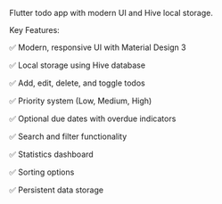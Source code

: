 Flutter todo app with modern UI and Hive local storage.



Key Features:

✅ Modern, responsive UI with Material Design 3

✅ Local storage using Hive database

✅ Add, edit, delete, and toggle todos

✅ Priority system (Low, Medium, High)

✅ Optional due dates with overdue indicators

✅ Search and filter functionality

✅ Statistics dashboard

✅ Sorting options

✅ Persistent data storage



